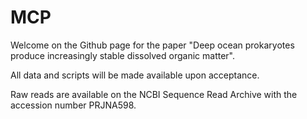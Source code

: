 # MCP

Welcome on the Github page for the paper "Deep ocean prokaryotes produce increasingly stable dissolved organic matter".

All data and scripts will be made available upon acceptance.

Raw reads are available on the NCBI Sequence Read Archive with the accession number PRJNA598.
